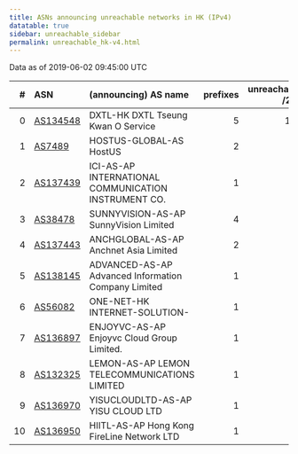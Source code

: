 ```yaml
---
title: ASNs announcing unreachable networks in HK (IPv4)
datatable: true
sidebar: unreachable_sidebar
permalink: unreachable_hk-v4.html
---
```


Data as of 2019-06-02 09:45:00 UTC


<div class="datatable-begin"></div>

|   # | ASN                                      | (announcing) AS name                                 |   prefixes |   unreachable /24s |
|----:|:-----------------------------------------|:-----------------------------------------------------|-----------:|-------------------:|
|   0 | [AS134548](unreachable_AS134548-v4.html) | DXTL-HK DXTL Tseung Kwan O Service                   |          5 |                152 |
|   1 | [AS7489](unreachable_AS7489-v4.html)     | HOSTUS-GLOBAL-AS HostUS                              |          2 |                  5 |
|   2 | [AS137439](unreachable_AS137439-v4.html) | ICI-AS-AP INTERNATIONAL COMMUNICATION INSTRUMENT CO. |          1 |                  4 |
|   3 | [AS38478](unreachable_AS38478-v4.html)   | SUNNYVISION-AS-AP SunnyVision Limited                |          4 |                  4 |
|   4 | [AS137443](unreachable_AS137443-v4.html) | ANCHGLOBAL-AS-AP Anchnet Asia Limited                |          2 |                  2 |
|   5 | [AS138145](unreachable_AS138145-v4.html) | ADVANCED-AS-AP Advanced Information Company Limited  |          1 |                  1 |
|   6 | [AS56082](unreachable_AS56082-v4.html)   | ONE-NET-HK INTERNET-SOLUTION-                        |          1 |                  1 |
|   7 | [AS136897](unreachable_AS136897-v4.html) | ENJOYVC-AS-AP Enjoyvc Cloud Group Limited.           |          1 |                  1 |
|   8 | [AS132325](unreachable_AS132325-v4.html) | LEMON-AS-AP LEMON TELECOMMUNICATIONS LIMITED         |          1 |                  1 |
|   9 | [AS136970](unreachable_AS136970-v4.html) | YISUCLOUDLTD-AS-AP YISU CLOUD LTD                    |          1 |                  1 |
|  10 | [AS136950](unreachable_AS136950-v4.html) | HIITL-AS-AP Hong Kong FireLine Network LTD           |          1 |                  1 |

<div class="datatable-end"></div>